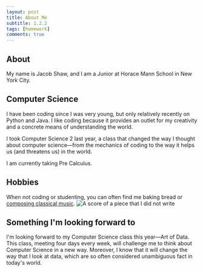 ```yaml
---
layout: post
title: About Me
subtitle: 1.2.2
tags: [homework]
comments: true
---
```

## About

My name is Jacob Shaw, and I am a Junior at Horace Mann School in New York City.

## Computer Science

I have been coding since I was very young, but only relatively recently on Python and Java. I like coding because it provides an outlet for my creativity and a concrete means of understanding the world.

I took Computer Science 2 last year, a class that changed the way I thought about computer science—from the mechanics of coding to the way it helps us (and threatens us) in the world.

I am currently taking Pre Calculus.

## Hobbies

When not coding or studenting, you can often find me baking bread or [composing classical music](jacob-shaw.com). ![A score of a piece that I _did not_ write](https://leonardbernstein.com/uploads/pages/images/OMNIBUS_-_Beethoven_Fifth_Symphony_-_First_Page1-1480534940-lboximg.jpg)

## Something I'm looking forward to

I'm looking forward to my Computer Science class this year—Art of Data. This class, meeting four days every week, will challenge me to think about Computer Science in a new way. Moreover, I know that it will change the way that I look at data, which are so often considered unambiguous fact in today's world.
